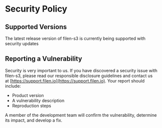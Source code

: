 # Security Policy

## Supported Versions

The latest release version of filen-s3 is currently being supported with security updates

## Reporting a Vulnerability

Security is very important to us. If you have discovered a security issue with filen-s3,
please read our responsible disclosure guidelines and contact us at [https://support.filen.io](https://support.filen.io).
Your report should include:

-   Product version
-   A vulnerability description
-   Reproduction steps

A member of the development team will confirm the vulnerability, determine its impact, and develop a fix.
